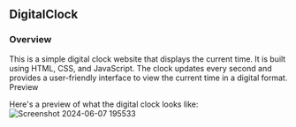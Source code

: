 <h2>DigitalClock</h2>

<h3>Overview</h3>

This is a simple digital clock website that displays the current time. It is built using HTML, CSS, and JavaScript. The clock updates every second and provides a user-friendly interface to view the current time in a digital format.
Preview

Here's a preview of what the digital clock looks like:
![Screenshot 2024-06-07 195533](https://github.com/ShravannJain/DigitalClock/assets/168913593/5187d2f1-5a0b-4048-8235-42db922bd77e)

